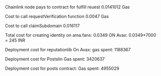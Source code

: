 
Chainlink node pays to contract for fulfill reuest
0.0141012 Gas

Cost to call requestVerification function 
0.0047 Gas

Cost to call claimSubdomain 0.016117 

Total cost for creating identity on ama.fans: 0.0349
ON Avax: 0.0349*7000 = 245 INR


Deployment cost for reputationlib
On Avax: gas spent: 1188367

Deployment cost for Postslin
Gas spent: 3420637

Deployment cost for posts contract: 
Gas spent: 4955029